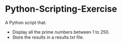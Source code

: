 # Python-Scripting-Exercise

A Python script that:
- Display all the prime numbers between 1 to 250.
- Store the results in a results.txt file.

